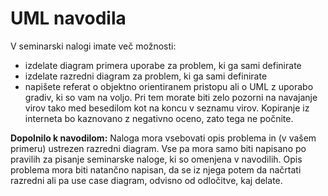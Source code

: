 # UML navodila

V seminarski nalogi imate več možnosti:
- izdelate diagram primera uporabe za problem, ki ga sami definirate
- izdelate razredni diagram za problem, ki ga sami definirate
- napišete referat o objektno orientiranem pristopu ali o UML z uporabo gradiv, ki so
  vam na voljo. Pri tem morate biti zelo pozorni na navajanje virov tako med besedilom
  kot na koncu v seznamu virov. Kopiranje iz interneta bo kaznovano z negativno oceno,
  zato tega ne počnite.

**Dopolnilo k navodilom:** Naloga mora vsebovati opis problema in (v vašem primeru) ustrezen razredni diagram. Vse pa mora samo biti napisano po pravilih za pisanje seminarske naloge, ki so omenjena v navodilih.
Opis problema mora biti natančno napisan, da se iz njega potem da načrtati razredni ali pa use case diagram, odvisno od odločitve, kaj delate.
